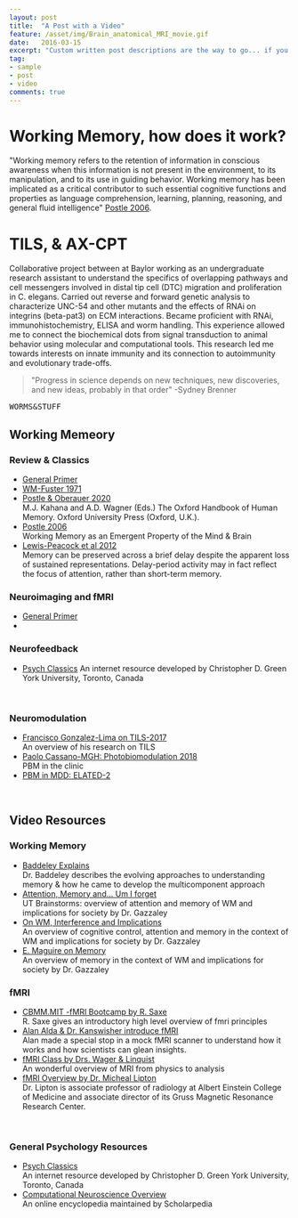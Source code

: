 ```yaml
---
layout: post
title:  "A Post with a Video"
feature: /asset/img/Brain_anatomical_MRI_movie.gif
date:   2016-03-15
excerpt: "Custom written post descriptions are the way to go... if you're not lazy."
tag:
- sample
- post
- video
comments: true
---
```


# Working Memory, how does it work?

"Working memory refers to the retention of information in conscious awareness when this information is not present in the environment, to its manipulation, and to its use in guiding behavior. Working memory has been implicated as a critical contributor to such essential cognitive functions and properties as language comprehension, learning, planning, reasoning, and general fluid intelligence" [Postle 2006](https://www.ncbi.nlm.nih.gov/pmc/articles/PMC1428794/). 

# TILS, & AX-CPT

Collaborative project between  at Baylor working as an undergraduate research assistant to understand the specifics of overlapping pathways and cell messengers involved in distal tip cell (DTC) migration and proliferation in C. elegans. Carried out reverse and forward genetic analysis to characterize UNC-54 and other mutants and the effects of RNAi on integrins (beta-pat3) on ECM interactions. Became proficient with RNAi, immunohistochemistry, ELISA and worm handling.  This experience allowed me to connect the biochemical dots from signal transduction to animal behavior using molecular and computational tools. This research led me towards interests on innate immunity and its connection to autoimmunity and evolutionary trade-offs.


> "Progress in science depends on new techniques, new discoveries, and new ideas, probably in that order" -Sydney Brenner


<kbd>W</kbd><kbd>O</kbd><kbd>R</kbd><kbd>M</kbd><kbd>S</kbd><kbd>&</kbd><kbd>S</kbd><kbd>T</kbd><kbd>U</kbd><kbd>F</kbd><kbd>F</kbd>




## Working Memeory  
  
### Review & Classics
   * [General Primer](http://www.scholarpedia.org/article/Working_memory) <br/>
   * [WM-Fuster 1971](https://www.ncbi.nlm.nih.gov/pubmed/4998337/) <br/>
   * [Postle & Oberauer 2020](https://postlab.psych.wisc.edu/files/5915/7893/0181/PostleAndOberauer_inpress_OUPhandbook.pdf) <br/>
            M.J. Kahana and A.D. Wagner (Eds.) The Oxford Handbook of Human Memory. Oxford University Press (Oxford, U.K.).
   * [Postle 2006](https://www.ncbi.nlm.nih.gov/pmc/articles/PMC1428794/) <br/>
             Working Memory as an Emergent Property of the Mind & Brain
   * [Lewis-Peacock et al 2012](https://www.ncbi.nlm.nih.gov/pmc/articles/PMC3222712/) <br/>
            Memory can be preserved across a brief delay despite the apparent loss of sustained representations. Delay-period activity               may in fact reflect the focus of attention, rather than short-term memory.

   
### Neuroimaging and fMRI
   * [General Primer](http://www.scholarpedia.org/article/Functional_imaging)
   * 
### Neurofeedback
   * [Psych Classics](http://psychclassics.yorku.ca/topic.htm)
        An internet resource developed by Christopher D. Green York University, Toronto, Canada   
<br/>

### Neuromodulation 
   * [Francisco Gonzalez-Lima on TILS-2017](https://www.youtube.com/watch?v=4aREesSS1kI) <br/>
       An overview of his research on TILS 
   * [Paolo Cassano-MGH: Photobiomodulation 2018](https://www.youtube.com/watch?v=0zhE02ZL-4o) <br/>
      PBM in the clinic
   * [PBM in MDD: ELATED-2](https://www.ncbi.nlm.nih.gov/pubmed/30346890) <br/>
   
<br/>

## Video Resources
  
  ### Working Memory
   * [Baddeley Explains](https://www.youtube.com/watch?v=yL2ul2bR0Ok)  <br/>
        Dr. Baddeley describes the evolving approaches to understanding memory & how he came to develop the multicomponent approach
   * [Attention, Memory and... Um I forget ](https://www.youtube.com/watch?v=FmVpwnYjUIA) <br/>
        UT Brainstorms:  overview of attention and memory  of WM and implications for society by Dr. Gazzaley
   * [On WM, Interference and Implications ](https://www.youtube.com/watch?v=FRVrvpJOztw) <br/>
        An overview of cognitive control, attention and memory in the context of WM and implications for society by Dr. Gazzaley
   * [E. Maguire on Memory ](https://www.youtube.com/watch?v=gdzmNwTLakg&t=22s) <br/>
        An overview of memory in the context of WM and implications for society by Dr. Gazzaley
   
  ### fMRI
   * [CBMM.MIT -fMRI Bootcamp by R. Saxe](https://cbmm.mit.edu/fmri-bootcamp) <br/>
        R. Saxe gives an introductory high level overview of fmri principles
   * [Alan Alda & Dr. Kanswisher introduce fMRI](https://www.youtube.com/watch?v=nvB9hAarzw4) <br/>
        Alan made a special stop in a mock fMRI scanner to understand how it works and how scientists can glean insights.
   * [fMRI Class by Drs. Wager & Linquist](https://www.youtube.com/watch?v=FRVrvpJOztw) <br/>
        An wonderful overview of MRI from physics to analysis
   * [fMRI Overview by Dr. Micheal Lipton ](https://www.youtube.com/watch?v=35gfOtjRcic) <br/>
        Dr. Lipton is associate professor of radiology at Albert Einstein College of Medicine and associate director of its Gruss               Magnetic Resonance Research Center.

<br/>        

### General Psychology Resources
   * [Psych Classics](http://psychclassics.yorku.ca/topic.htm) <br/>
        An internet resource developed by Christopher D. Green York University, Toronto, Canada
   * [Computational Neuroscience Overview](http://www.scholarpedia.org/article/Encyclopedia:Computational_neuroscience) <br/>
        An online encyclopedia maintained by Scholarpedia

<!--
[Cortical Plasticity](https://www.nature.com/articles/nrn1787)
http://www.scholarpedia.org/w/images/thumb/3/31/Baddeley2000.jpg/400px-Baddeley2000.jpg

[Gerald Edelman](https://www.nobelprize.org/prizes/medicine/1972/edelman/biographical/)
produced fundamental breakthroughs in the understanding of the antibody's chemical structure including its heavy/light chains, disulfide bonds and high variability, opening a door for further study.

[Nobel Prize](https://www.nobelprize.org/)

## Tables

| Header1 | Header2 | Header3 |
|:--------|:-------:|--------:|
| cell1   | cell2   | cell3   |
| cell4   | cell5   | cell6   |
|----
| cell1   | cell2   | cell3   |
| cell4   | cell5   | cell6   |
|=====
| Foot1   | Foot2   | Foot3
{: rules="groups"}

## Code Snippets

{% highlight css %}
#container {
  float: left;
  margin: 0 -240px 0 0;
  width: 100%;
}
{% endhighlight %}

## Buttons

Make any link standout more when applying the `.btn` class.

{% highlight html %}
<a href="#" class="btn btn-success">Success Button</a>
{% endhighlight %}

<div markdown="0"><a href="#" class="btn">Primary Button</a></div>
<div markdown="0"><a href="#" class="btn btn-success">Success Button</a></div>
<div markdown="0"><a href="#" class="btn btn-warning">Warning Button</a></div>
<div markdown="0"><a href="#" class="btn btn-danger">Danger Button</a></div>
<div markdown="0"><a href="#" class="btn btn-info">Info Button</a></div>


## Notices
**Watch out!** You can also add notices by appending `{: .notice}` to a paragraph.
{: .notice}


You can also use `<kbd>` tag for keyboard buttons.
-->



<!--
<iframe width="560" height="315" src="//www.youtube.com/embed/SU3kYxJmWuQ" frameborder="0"> </iframe>

Video embeds are responsive and scale with the width of the main content block with the help of [FitVids](http://fitvidsjs.com/).

Not sure if this only effects Kramdown or if it's an issue with Markdown in general. But adding YouTube video embeds causes errors when building your Jekyll site. To fix add a space between the `<iframe>` tags and remove `allowfullscreen`. Example below:

{% highlight html %}
<iframe width="560" height="315" src="//www.youtube.com/embed/SU3kYxJmWuQ" frameborder="0"> </iframe>
{% endhighlight %}
-->


